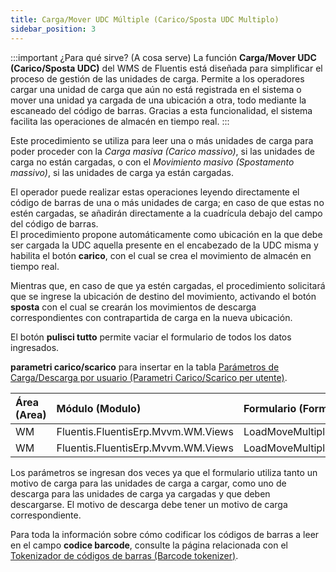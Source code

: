 ```yaml
---
title: Carga/Mover UDC Múltiple (Carico/Sposta UDC Multiplo)
sidebar_position: 3
---
```


:::important ¿Para qué sirve? (A cosa serve)
La función **Carga/Mover UDC (Carico/Sposta UDC)** del WMS de Fluentis está diseñada para simplificar el proceso de gestión de las unidades de carga. Permite a los operadores cargar una unidad de carga que aún no está registrada en el sistema o mover una unidad ya cargada de una ubicación a otra, todo mediante la escaneado del código de barras. Gracias a esta funcionalidad, el sistema facilita las operaciones de almacén en tiempo real.
:::

Este procedimiento se utiliza para leer una o más unidades de carga para poder proceder con la *Carga masiva (Carico massivo)*, si las unidades de carga no están cargadas, o con el *Movimiento masivo (Spostamento massivo)*, si las unidades de carga ya están cargadas.  

El operador puede realizar estas operaciones leyendo directamente el código de barras de una o más unidades de carga; en caso de que estas no estén cargadas, se añadirán directamente a la cuadrícula debajo del campo del código de barras.  
El procedimiento propone automáticamente como ubicación en la que debe ser cargada la UDC aquella presente en el encabezado de la UDC misma y habilita el botón **carico**, con el cual se crea el movimiento de almacén en tiempo real.  

Mientras que, en caso de que ya estén cargadas, el procedimiento solicitará que se ingrese la ubicación de destino del movimiento, activando el botón **sposta** con el cual se crearán los movimientos de descarga correspondientes con contrapartida de carga en la nueva ubicación.  

El botón **pulisci tutto** permite vaciar el formulario de todos los datos ingresados.  

**parametri carico/scarico** para insertar en la tabla [Parámetros de Carga/Descarga por usuario (Parametri Carico/Scarico per utente)](/docs/configurations/parameters/general-parameters/deliverynotes-grouping).

| Área (Area) | Módulo (Modulo) | Formulario (Form) |
| :-- | :-- | :-- |
| WM | Fluentis.FluentisErp.Mvvm.WM.Views | LoadMoveMultipleLoadingUnit |
| WM | Fluentis.FluentisErp.Mvvm.WM.Views | LoadMoveMultipleLoadingUnit |

Los parámetros se ingresan dos veces ya que el formulario utiliza tanto un motivo de carga para las unidades de carga a cargar, como uno de descarga para las unidades de carga ya cargadas y que deben descargarse. El motivo de descarga debe tener un motivo de carga correspondiente.  

Para toda la información sobre cómo codificar los códigos de barras a leer en el campo **codice barcode**, consulte la página relacionada con el [Tokenizador de códigos de barras (Barcode tokenizer)](/docs/configurations/tables/general-settings/barcode-tokenizer).